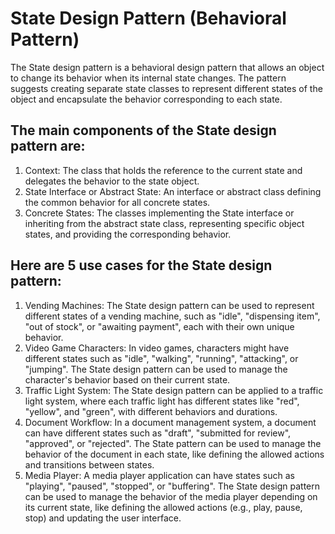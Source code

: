 # State Design Pattern (Behavioral Pattern)

The State design pattern is a behavioral design pattern that allows an object to change its behavior when its internal state changes. The pattern suggests creating separate state classes to represent different states of the object and encapsulate the behavior corresponding to each state.

## The main components of the State design pattern are:

1. Context: The class that holds the reference to the current state and delegates the behavior to the state object.
2. State Interface or Abstract State: An interface or abstract class defining the common behavior for all concrete states.
3. Concrete States: The classes implementing the State interface or inheriting from the abstract state class, representing specific object states, and providing the corresponding behavior.

## Here are 5 use cases for the State design pattern:

1. Vending Machines: The State design pattern can be used to represent different states of a vending machine, such as "idle", "dispensing item", "out of stock", or "awaiting payment", each with their own unique behavior.
2. Video Game Characters: In video games, characters might have different states such as "idle", "walking", "running", "attacking", or "jumping". The State design pattern can be used to manage the character's behavior based on their current state.
3. Traffic Light System: The State design pattern can be applied to a traffic light system, where each traffic light has different states like "red", "yellow", and "green", with different behaviors and durations.
4. Document Workflow: In a document management system, a document can have different states such as "draft", "submitted for review", "approved", or "rejected". The State pattern can be used to manage the behavior of the document in each state, like defining the allowed actions and transitions between states.
5. Media Player: A media player application can have states such as "playing", "paused", "stopped", or "buffering". The State design pattern can be used to manage the behavior of the media player depending on its current state, like defining the allowed actions (e.g., play, pause, stop) and updating the user interface.
